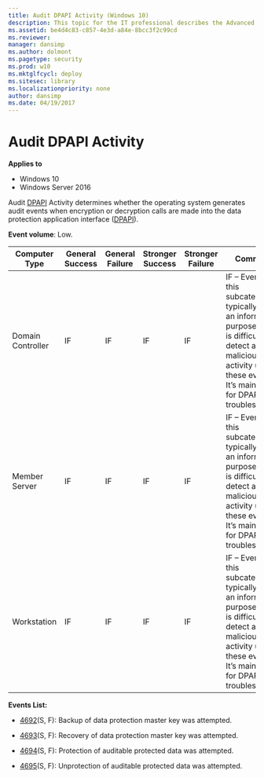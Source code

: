 ```yaml
---
title: Audit DPAPI Activity (Windows 10)
description: This topic for the IT professional describes the Advanced Security Audit policy setting, Audit DPAPI Activity, which determines whether the operating system generates audit events when encryption or decryption calls are made into the data protection application interface (DPAPI).
ms.assetid: be4d4c83-c857-4e3d-a84e-8bcc3f2c99cd
ms.reviewer: 
manager: dansimp
ms.author: dolmont
ms.pagetype: security
ms.prod: w10
ms.mktglfcycl: deploy
ms.sitesec: library
ms.localizationpriority: none
author: dansimp
ms.date: 04/19/2017
---
```


# Audit DPAPI Activity

**Applies to**
-   Windows 10
-   Windows Server 2016


Audit [DPAPI](https://msdn.microsoft.com/library/ms995355.aspx) Activity determines whether the operating system generates audit events when encryption or decryption calls are made into the data protection application interface ([DPAPI](https://msdn.microsoft.com/library/ms995355.aspx)).

**Event volume**: Low.

| Computer Type     | General Success | General Failure | Stronger Success | Stronger Failure | Comments                                                                                                                                                                                     |
|-------------------|-----------------|-----------------|------------------|------------------|----------------------------------------------------------------------------------------------------------------------------------------------------------------------------------------------|
| Domain Controller | IF              | IF              | IF               | IF               | IF – Events in this subcategory typically have an informational purpose and it is difficult to detect any malicious activity using these events. It’s mainly used for DPAPI troubleshooting. |
| Member Server     | IF              | IF              | IF               | IF               | IF – Events in this subcategory typically have an informational purpose and it is difficult to detect any malicious activity using these events. It’s mainly used for DPAPI troubleshooting. |
| Workstation       | IF              | IF              | IF               | IF               | IF – Events in this subcategory typically have an informational purpose and it is difficult to detect any malicious activity using these events. It’s mainly used for DPAPI troubleshooting. |

**Events List:**

-   [4692](event-4692.md)(S, F): Backup of data protection master key was attempted.

-   [4693](event-4693.md)(S, F): Recovery of data protection master key was attempted.

-   [4694](event-4694.md)(S, F): Protection of auditable protected data was attempted.

-   [4695](event-4695.md)(S, F): Unprotection of auditable protected data was attempted.

